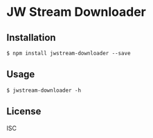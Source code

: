 # JW Stream Downloader

## Installation

    $ npm install jwstream-downloader --save

## Usage

    $ jwstream-downloader -h

## License

ISC
